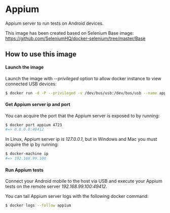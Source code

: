 Appium
======

Appium server to run tests on Android devices.

This image has been created based on Selenium Base image: https://github.com/SeleniumHQ/docker-selenium/tree/master/Base

How to use this image
---------------------

#### Launch the image

Launch the image with *--privileged* option to allow docker instance to view connected USB devices:

``` bash
$ docker run -d -P --privileged -v /dev/bus/usb:/dev/bus/usb --name appium rgonalo/appium
```

#### Get Appium server ip and port

You can acquire the port that the Appium server is exposed to by running:

``` bash
$ docker port appium 4723
#=> 0.0.0.0:49412
```

In Linux, Appium server ip is *127.0.0.1*, but in Windows and Mac you must acquire the ip by running:

``` bash
$ docker-machine ip
#=> 192.168.99.100
```

#### Run Appium tests

Connect your Android mobile to the host via USB and execute your Appium tests on the remote server
*192.168.99.100:49412*.

You can tail Appium server logs with the following docker command:

``` bash
$ docker logs --follow appium
```
